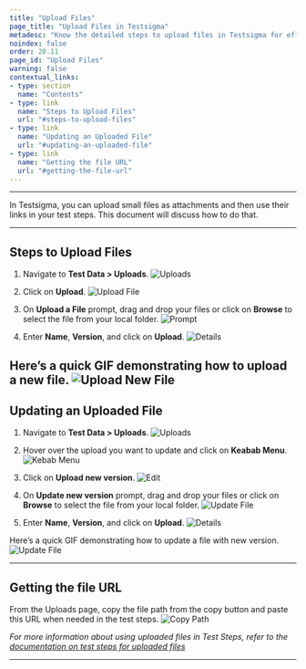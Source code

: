 ```yaml
---
title: "Upload Files"
page_title: "Upload Files in Testsigma"
metadesc: "Know the detailed steps to upload files in Testsigma for effective test automation. This guide covers the steps for uploading files in Testsigma effectively."
noindex: false
order: 20.11
page_id: "Upload Files"
warning: false
contextual_links:
- type: section
  name: "Contents"
- type: link
  name: "Steps to Upload Files"
  url: "#steps-to-upload-files"
- type: link
  name: "Updating an Uploaded File"
  url: "#updating-an-uploaded-file" 
- type: link
  name: "Getting the file URL"
  url: "#getting-the-file-url" 
---
```


---

In Testsigma, you can upload small files as attachments and then use their links in your test steps. This document will discuss how to do that.

---
## **Steps to Upload Files**
1. Navigate to **Test Data > Uploads**.
![Uploads](https://s3.amazonaws.com/static-docs.testsigma.com/new_images/projects/applications/uplnavtdul.png)

2. Click on **Upload**.
![Upload File](https://s3.amazonaws.com/static-docs.testsigma.com/new_images/projects/applications/uplub.png)

2. On **Upload a File** prompt, drag and drop your files or click on **Browse** to select the file from your local folder. 
![Prompt](https://s3.amazonaws.com/static-docs.testsigma.com/new_images/projects/applications/uplfileprompt.png)

3. Enter **Name**, **Version**, and click on **Upload**. 
![Details](https://s3.amazonaws.com/static-docs.testsigma.com/new_images/projects/applications/uplpnver.png)

Here’s a quick GIF demonstrating how to upload a new file.
![Upload New File](https://s3.amazonaws.com/static-docs.testsigma.com/new_images/projects/applications/uploadnewfile.gif)
---

## **Updating an Uploaded File**
1. Navigate to **Test Data > Uploads**. 
![Uploads](https://s3.amazonaws.com/static-docs.testsigma.com/new_images/projects/applications/uplnavtdul.png)

2. Hover over the upload you want to update and click on **Keabab Menu**. 
![Kebab Menu](https://s3.amazonaws.com/static-docs.testsigma.com/new_images/projects/applications/uplkm.png)

3. Click on **Upload new version**. 
![Edit](https://s3.amazonaws.com/static-docs.testsigma.com/new_images/projects/applications/uplnewver.png)

3. On **Update new version** prompt, drag and drop your files or click on **Browse** to select the file from your local folder. 
![Update File](https://s3.amazonaws.com/static-docs.testsigma.com/new_images/projects/applications/uplunvprompt.png)

4. Enter **Name**, **Version**, and click on **Upload**.
![Details](https://s3.amazonaws.com/static-docs.testsigma.com/new_images/projects/applications/uplupnewversion.png)

Here’s a quick GIF demonstrating how to update a file with new version.
![Update File](https://s3.amazonaws.com/static-docs.testsigma.com/new_images/projects/applications/updatefile.gif)

---

## **Getting the file URL**
From the Uploads page, copy the file path from the copy button and paste this URL when needed in the test steps. 
![Copy Path](https://s3.amazonaws.com/static-docs.testsigma.com/new_images/projects/applications/uplpath.png)

*For more information about using uploaded files in Test Steps, refer to the [documentation on test steps for uploaded files](https://testsigma.com/tutorials/test-cases/web-apps/automate-upload-buttons/)*

---